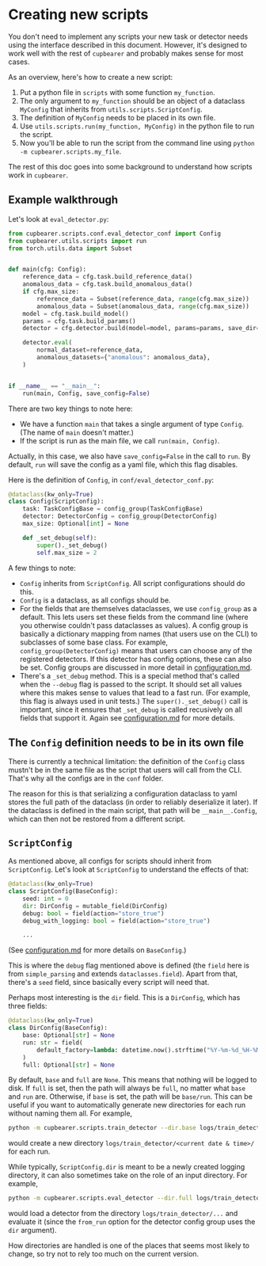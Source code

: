 # Creating new scripts
You don't need to implement any scripts your new task or detector needs using the
interface described in this document. However, it's designed to work well with the
rest of `cupbearer` and probably makes sense for most cases.

As an overview, here's how to create a new script:
1. Put a python file in `scripts` with some function `my_function`.
2. The only argument to `my_function` should be an object of a dataclass `MyConfig`
   that inherits from `utils.scripts.ScriptConfig`.
3. The definition of `MyConfig` needs to be placed in its own file.
4. Use `utils.scripts.run(my_function, MyConfig)` in the python file to run the script.
5. Now you'll be able to run the script from the command line using `python -m cupbearer.scripts.my_file`.

The rest of this doc goes into some background to understand how scripts work
in `cupbearer`.

## Example walkthrough
Let's look at `eval_detector.py`:
```python
from cupbearer.scripts.conf.eval_detector_conf import Config
from cupbearer.utils.scripts import run
from torch.utils.data import Subset


def main(cfg: Config):
    reference_data = cfg.task.build_reference_data()
    anomalous_data = cfg.task.build_anomalous_data()
    if cfg.max_size:
        reference_data = Subset(reference_data, range(cfg.max_size))
        anomalous_data = Subset(anomalous_data, range(cfg.max_size))
    model = cfg.task.build_model()
    params = cfg.task.build_params()
    detector = cfg.detector.build(model=model, params=params, save_dir=cfg.dir.path)

    detector.eval(
        normal_dataset=reference_data,
        anomalous_datasets={"anomalous": anomalous_data},
    )


if __name__ == "__main__":
    run(main, Config, save_config=False)
```
There are two key things to note here:
- We have a function `main` that takes a single argument of type `Config`. (The name of `main` doesn't matter.)
- If the script is run as the main file, we call `run(main, Config)`.

Actually, in this case, we also have `save_config=False` in the call to `run`. By default,
`run` will save the config as a yaml file, which this flag disables.

Here is the definition of `Config`, in `conf/eval_detector_conf.py`:
```python
@dataclass(kw_only=True)
class Config(ScriptConfig):
    task: TaskConfigBase = config_group(TaskConfigBase)
    detector: DetectorConfig = config_group(DetectorConfig)
    max_size: Optional[int] = None

    def _set_debug(self):
        super()._set_debug()
        self.max_size = 2
```
A few things to note:
- `Config` inherits from `ScriptConfig`. All script configurations should do this.
- `Config` is a dataclass, as all configs should be.
- For the fields that are themselves dataclasses, we use `config_group` as a default.
  This lets users set these fields from the command line (where you otherwise couldn't
  pass dataclasses as values). A config group is basically a dictionary mapping from
  names (that users use on the CLI) to subclasses of some base class. For example,
  `config_group(DetectorConfig)` means that users can choose any of the registered
  detectors. If this detector has config options, these can also be set.
  Config groups are discussed in more detail in [configuration.md](configuration.md).
- There's a `_set_debug` method. This is a special method that's called when the
  `--debug` flag is passed to the script. It should set all values where this makes
  sense to values that lead to a fast run. (For example, this flag is always used
  in unit tests.) The `super()._set_debug()` call is important, since it ensures
  that `_set_debug` is called recusively on all fields that support it.
  Again see [configuration.md](configuration.md) for more details.

## The `Config` definition needs to be in its own file
There is currently a technical limitation: the definition of the `Config` class
mustn't be in the same file as the script that users will call from the CLI. That's
why all the configs are in the `conf` folder.

The reason for this is that serializing a configuration dataclass to yaml stores
the full path of the dataclass (in order to reliably deserialize it later). If the
dataclass is defined in the main script, that path will be `__main__.Config`, which
can then not be restored from a different script.

## `ScriptConfig`
As mentioned above, all configs for scripts should inherit from `ScriptConfig`.
Let's look at `ScriptConfig` to understand the effects of that:
```python
@dataclass(kw_only=True)
class ScriptConfig(BaseConfig):
    seed: int = 0
    dir: DirConfig = mutable_field(DirConfig)
    debug: bool = field(action="store_true")
    debug_with_logging: bool = field(action="store_true")

    ...
```
(See [configuration.md](configuration.md) for more details on `BaseConfig`.)

This is where the `debug` flag mentioned above is defined (the `field` here
is from `simple_parsing` and extends `dataclasses.field`). Apart from that, there's
a `seed` field, since basically every script will need that.

Perhaps most interesting is the `dir` field. This is a `DirConfig`, which has three
fields:
```python
@dataclass(kw_only=True)
class DirConfig(BaseConfig):
    base: Optional[str] = None
    run: str = field(
        default_factory=lambda: datetime.now().strftime("%Y-%m-%d_%H-%M-%S")
    )
    full: Optional[str] = None
```
By default, `base` and `full` are `None`. This means that nothing will be logged to disk.
If `full` is set, then the path will always be `full`, no matter what `base` and `run`
are. Otherwise, if `base` is set, the path will be `base/run`. This can be useful if you
want to automatically generate new directories for each run without naming them all.
For example,
```bash
python -m cupbearer.scripts.train_detector --dir.base logs/train_detector ...
```
would create a new directory `logs/train_detector/<current date & time>/` for each run.

While typically, `ScriptConfig.dir` is meant to be a newly created logging directory,
it can also sometimes take on the role of an input directory. For example,
```bash
python -m cupbearer.scripts.eval_detector --dir.full logs/train_detector/... --detector from_run ...
```
would load a detector from the directory `logs/train_detector/...` and evaluate it
(since the `from_run` option for the detector config group uses the `dir` argument).

How directories are handled is one of the places that seems most likely to change,
so try not to rely too much on the current version.
